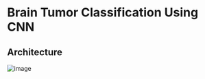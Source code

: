 # Brain Tumor Classification Using CNN

## Architecture
![image](https://github.com/user-attachments/assets/c5174d8c-6c77-42cb-88eb-b98fc66449f8)
